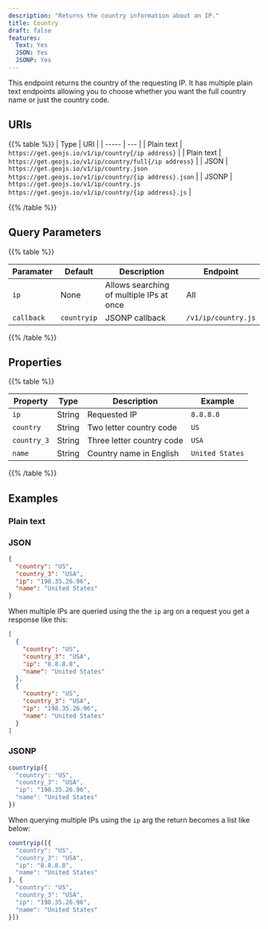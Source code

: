 ```yaml
---
description: "Returns the country information about an IP."
title: Country
draft: false
features:
  Text: Yes
  JSON: Yes
  JSONP: Yes
---
```


This endpoint returns the country of the requesting IP. It has multiple plain text endpoints allowing you to choose whether you want the full country name or just the country code.

## URIs

{{% table %}}
| Type  | URI |
| ----- | --- |
| Plain text  | `https://get.geojs.io/v1/ip/country{/ip address}` |
| Plain text  | `https://get.geojs.io/v1/ip/country/full{/ip address}` |
| JSON  | `https://get.geojs.io/v1/ip/country.json` <br> `https://get.geojs.io/v1/ip/country/{ip address}.json` |
| JSONP | `https://get.geojs.io/v1/ip/country.js` <br> `https://get.geojs.io/v1/ip/country/{ip address}.js` |

{{% /table %}}

## Query Parameters

{{% table %}}

| Paramater  | Default | Description                              | Endpoint            |
| ---------- | ------- | ---------------------------------------- | ------------------- |
| `ip`       | None    | Allows searching of multiple IPs at once | All                 |
| `callback` | `countryip` | JSONP callback                           | `/v1/ip/country.js` |

{{% /table %}}

## Properties

{{% table %}}

| Property    | Type    | Description               | Example         |
| ------------| ------- | ------------------------- | --------------- |
| `ip`        | String  | Requested IP              | `8.8.8.8`       |
| `country`   | String  | Two letter country code   | `US`            |
| `country_3` | String  | Three letter country code | `USA`           |
| `name`      | String  | Country name in English   | `United States` |

{{% /table %}}


## Examples

### Plain text

### JSON

```json
{
  "country": "US",
  "country_3": "USA",
  "ip": "198.35.26.96",
  "name": "United States"
}
```

When multiple IPs are queried using the the `ip` arg on a request you get a response like this:

```json
[
  {
    "country": "US",
    "country_3": "USA",
    "ip": "8.8.8.8",
    "name": "United States"
  },
  {
    "country": "US",
    "country_3": "USA",
    "ip": "198.35.26.96",
    "name": "United States"
  }
]
```

### JSONP

```javascript
countryip({
  "country": "US",
  "country_3": "USA",
  "ip": "198.35.26.96",
  "name": "United States"
})
```

When querying multiple IPs using the `ip` arg the return becomes a list like below:

```javascript
countryip([{
  "country": "US",
  "country_3": "USA",
  "ip": "8.8.8.8",
  "name": "United States"
}, {
  "country": "US",
  "country_3": "USA",
  "ip": "198.35.26.96",
  "name": "United States"
}])
```
